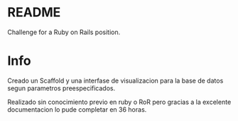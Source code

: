 # README

Challenge for a Ruby on Rails position.

# Info

Creado un Scaffold y una interfase de visualizacion para la base de datos segun parametros preespecificados.

Realizado sin conocimiento previo en ruby o RoR pero gracias a la excelente documentacion lo pude completar en 36 horas.
